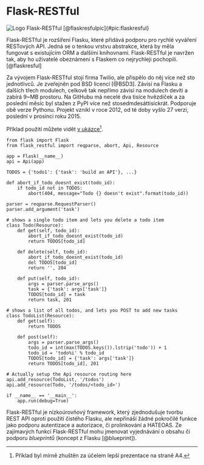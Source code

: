 Flask-RESTful
=============

![Logo Flask-RESTful [@flaskresfulpic]{#pic:flaskresful}](images/flask-restful)

Flask-RESTful je rozšíření Flasku, které přidává podporu pro rychlé vyváření RESTových API.
Jedná se o tenkou vrstvu abstrakce, která by měla fungovat s existujícím ORM a dalšími knihovnami.
Flask-RESTful je navržen tak, aby ho uživatelé obeznámení s Flaskem co nejrychleji pochopili. [@flaskresful]

Za vývojem Flask-RESTful stojí firma Twilio, ale přispělo do něj více než sto jednotlivců.
Je zveřejněn pod BSD licencí [@BSD3].
Závisí na Flasku a dalších třech modulech, celkově tak nepřímo závisí na modulech devíti a zabírá 9~MB prostoru.
Na GitHubu má necelé dva tisíce hvězdiček a za poslední měsíc byl stažen z PyPI více než stosedmdesáttisíckrát.
Podporuje obě verze Pythonu.
Projekt vznikl v roce 2012, od té doby vyšlo 27 verzí, poslední v prosinci roku 2015.

Příklad použití můžete vidět [v ukázce](#code:flaskresful)[^zhusteno].

[^zhusteno]: Příklad byl mírně zhuštěn za účelem lepší prezentace na straně A4.

```{caption="{#code:flaskresful}Příklad použití z dokumentace Flask-RESTful \autocite{flaskrestfuldoc}" .python}
from flask import Flask
from flask_restful import reqparse, abort, Api, Resource

app = Flask(__name__)
api = Api(app)

TODOS = {'todo1': {'task': 'build an API'}, ...}

def abort_if_todo_doesnt_exist(todo_id):
    if todo_id not in TODOS:
        abort(404, message="Todo {} doesn't exist".format(todo_id))

parser = reqparse.RequestParser()
parser.add_argument('task')

# shows a single todo item and lets you delete a todo item
class Todo(Resource):
    def get(self, todo_id):
        abort_if_todo_doesnt_exist(todo_id)
        return TODOS[todo_id]

    def delete(self, todo_id):
        abort_if_todo_doesnt_exist(todo_id)
        del TODOS[todo_id]
        return '', 204

    def put(self, todo_id):
        args = parser.parse_args()
        task = {'task': args['task']}
        TODOS[todo_id] = task
        return task, 201

# shows a list of all todos, and lets you POST to add new tasks
class TodoList(Resource):
    def get(self):
        return TODOS

    def post(self):
        args = parser.parse_args()
        todo_id = int(max(TODOS.keys()).lstrip('todo')) + 1
        todo_id = 'todo%i' % todo_id
        TODOS[todo_id] = {'task': args['task']}
        return TODOS[todo_id], 201

# Actually setup the Api resource routing here
api.add_resource(TodoList, '/todos')
api.add_resource(Todo, '/todos/<todo_id>')

if __name__ == '__main__':
    app.run(debug=True)
```

Flask-RESTful je nízkoúrovňový framework, který zjednodušuje tvorbu REST API oproti použití čistého Flasku,
ale nepřináší žádné pokročilé funkce jako podporu autentizace a autorizace, či prolinkování a HATEOAS.
Ze zajímavých funkcí Flask-RESTful mohu jmenovat vyjednávání o obsahu či podporu *blueprintů* (koncept z Flasku [@blueprint]).